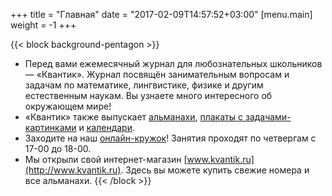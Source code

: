 +++ 
title = "Главная" 
date = "2017-02-09T14:57:52+03:00"
[menu.main]
 weight = -1
+++

{{< block background-pentagon >}}
- Перед вами ежемесячный журнал для любознательных школьников — «Квантик». Журнал
посвящён занимательным вопросам и задачам по математике, лингвистике, физике и
другим естественным наукам. Вы узнаете много интересного об окружающем мире!
- «Квантик» также выпускает [альманахи](arch.htm#alm), [плакаты с
задачами-картинками](arch.htm#plakaty) и [календари](arch.htm#kalendary).
- Заходите на наш [онлайн-кружок](online.html)! Занятия проходят по четвергам с
17-00 до 18-00.
- Мы открыли свой интернет-магазин [www.kvantik.ru](http://www.kvantik.ru). Здесь
вы можете купить свежие номера и все альманахи.
{{< /block >}}